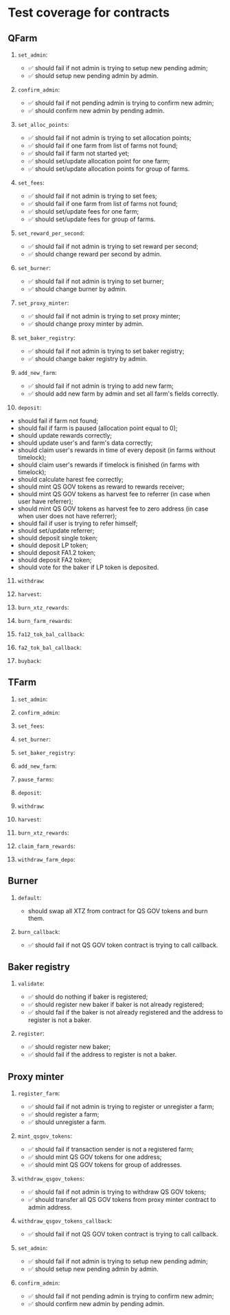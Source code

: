 # Test coverage for contracts

## QFarm

1. `set_admin`:

   - ✅ should fail if not admin is trying to setup new pending admin;
   - ✅ should setup new pending admin by admin.

2. `confirm_admin`:

   - ✅ should fail if not pending admin is trying to confirm new admin;
   - ✅ should confirm new admin by pending admin.

3. `set_alloc_points`:

   - ✅ should fail if not admin is trying to set allocation points;
   - ✅ should fail if one farm from list of farms not found;
   - ✅ should fail if farm not started yet;
   - ✅ should set/update allocation point for one farm;
   - ✅ should set/update allocation points for group of farms.

4. `set_fees`:

   - ✅ should fail if not admin is trying to set fees;
   - ✅ should fail if one farm from list of farms not found;
   - ✅ should set/update fees for one farm;
   - ✅ should set/update fees for group of farms.

5. `set_reward_per_second`:

   - ✅ should fail if not admin is trying to set reward per second;
   - ✅ should change reward per second by admin.

6. `set_burner`:

   - ✅ should fail if not admin is trying to set burner;
   - ✅ should change burner by admin.

7. `set_proxy_minter`:

   - ✅ should fail if not admin is trying to set proxy minter;
   - ✅ should change proxy minter by admin.

8. `set_baker_registry`:

   - ✅ should fail if not admin is trying to set baker registry;
   - ✅ should change baker registry by admin.

9. `add_new_farm`:

   - ✅ should fail if not admin is trying to add new farm;
   - ✅ should add new farm by admin and set all farm's fields correctly.

10. `deposit`:

   - should fail if farm not found;
   - should fail if farm is paused (allocation point equal to 0);
   - should update rewards correctly;
   - should update user's and farm's data correctly;
   - should claim user's rewards in time of every deposit (in farms without timelock);
   - should claim user's rewards if timelock is finished (in farms with timelock);
   - should calculate harest fee correctly;
   - should mint QS GOV tokens as reward to rewards receiver;
   - should mint QS GOV tokens as harvest fee to referrer (in case when user have referrer);
   - should mint QS GOV tokens as harvest fee to zero address (in case when user does not have referrer);
   - should fail if user is trying to refer himself;
   - should set/update referrer;
   - should deposit single token;
   - should deposit LP token;
   - should deposit FA1.2 token;
   - should deposit FA2 token;
   - should vote for the baker if LP token is deposited.

11. `withdraw`:

12. `harvest`:

13. `burn_xtz_rewards`:

14. `burn_farm_rewards`:

15. `fa12_tok_bal_callback`:

16. `fa2_tok_bal_callback`:

17. `buyback`:

## TFarm

1. `set_admin`:

2. `confirm_admin`:

3. `set_fees`:

4. `set_burner`:

5. `set_baker_registry`:

6. `add_new_farm`:

7. `pause_farms`:

8. `deposit`:

9. `withdraw`:

10. `harvest`:

11. `burn_xtz_rewards`:

12. `claim_farm_rewards`:

13. `withdraw_farm_depo`:

## Burner

1. `default`:

   - should swap all XTZ from contract for QS GOV tokens and burn them.

2. `burn_callback`:

   - ✅ should fail if not QS GOV token contract is trying to call callback.

## Baker registry

1. `validate`:

   - ✅ should do nothing if baker is registered;
   - ✅ should register new baker if baker is not already registered;
   - ✅ should fail if the baker is not already registered and the address to register is not a baker.

2. `register`:

   - ✅ should register new baker;
   - ✅ should fail if the address to register is not a baker.

## Proxy minter

1. `register_farm`:

   - ✅ should fail if not admin is trying to register or unregister a farm;
   - ✅ should register a farm;
   - ✅ should unregister a farm.

2. `mint_qsgov_tokens`:

   - ✅ should fail if transaction sender is not a registered farm;
   - ✅ should mint QS GOV tokens for one address;
   - ✅ should mint QS GOV tokens for group of addresses.

3. `withdraw_qsgov_tokens`:

   - ✅ should fail if not admin is trying to withdraw QS GOV tokens;
   - ✅ should transfer all QS GOV tokens from proxy minter contract to admin address.

4. `withdraw_qsgov_tokens_callback`:

   - ✅ should fail if not QS GOV token contract is trying to call callback.

5. `set_admin`:

   - ✅ should fail if not admin is trying to setup new pending admin;
   - ✅ should setup new pending admin by admin.

6. `confirm_admin`:

   - ✅ should fail if not pending admin is trying to confirm new admin;
   - ✅ should confirm new admin by pending admin.
